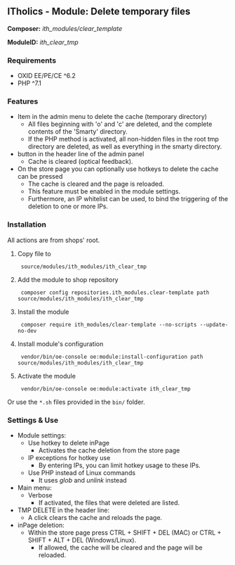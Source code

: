 ## ITholics - Module: Delete temporary files
**Composer:** *ith_modules/clear_template*

**ModuleID:** *ith_clear_tmp*

### Requirements
- OXID EE/PE/CE ^6.2
- PHP ^7.1


### Features
- Item in the admin menu to delete the cache (temporary directory)
    - All files beginning with 'o' and 'c' are deleted,
        and the complete contents of the 'Smarty' directory.
    - If the PHP method is activated, all non-hidden files in the root tmp directory are deleted,
        as well as everything in the smarty directory.
- button in the header line of the admin panel
    - Cache is cleared (optical feedback).
- On the store page you can optionally use hotkeys to delete the cache
  can be pressed
    - The cache is cleared and the page is reloaded.
    - This feature must be enabled in the module settings.
    - Furthermore, an IP whitelist can be used,
      to bind the triggering of the deletion to one or more IPs.


### Installation
All actions are from shops' root.
1) Copy file to
        
        source/modules/ith_modules/ith_clear_tmp
    
2) Add the module to shop repository

        composer config repositories.ith_modules.clear-template path source/modules/ith_modules/ith_clear_tmp
        
3) Install the module

        composer require ith_modules/clear-template --no-scripts --update-no-dev
        
4) Install module's configuration

        vendor/bin/oe-console oe:module:install-configuration path source/modules/ith_modules/ith_clear_tmp
        
5) Activate the module

        vendor/bin/oe-console oe:module:activate ith_clear_tmp

Or use the `*.sh` files provided in the `bin/` folder.

### Settings & Use
- Module settings:
    * Use hotkey to delete inPage
        + Activates the cache deletion from the store page
    * IP exceptions for hotkey use
        + By entering IPs, you can limit hotkey usage to these IPs.
    * Use PHP instead of Linux commands
       + It uses *glob* and *unlink* instead
- Main menu:
    * Verbose
        + If activated, the files that were deleted are listed.
- TMP DELETE in the header line:
    * A click clears the cache and reloads the page.
- inPage deletion:
    * Within the store page press CTRL + SHIFT + DEL (MAC) or CTRL + SHIFT + ALT + DEL (Windows/Linux).
        + If allowed, the cache will be cleared and the page will be reloaded.